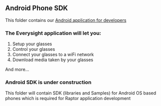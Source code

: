 ## Android Phone SDK

This folder contains our [Android application for developers](https://github.com/everysight/SDK/blob/master/android/evsPhoneController.zip)

### The Everysight application will let you:

1. Setup your glasses
2. Control your glasses
3. Connect your glasses to a wiFi network
4. Download media taken by your glasses

And more...

### Android SDK is under construction

This folder will contain SDK (libraries and Samples) for Android OS based phones which is required for Raptor application development




